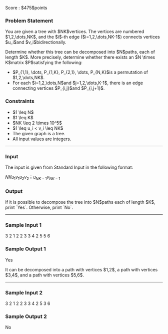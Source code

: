 
<div>

<span>

<span>

<p>
Score : $475$points
</p>

<div>

<section>

### **Problem Statement**

<p>
You are given a tree with $NK$vertices. The vertices are numbered $1,2,\dots,NK$, and the $i$-th edge ($i=1,2,\dots,NK-1$) connects vertices $u_i$and $v_i$bidirectionally.
</p>

<p>
Determine whether this tree can be decomposed into $N$paths, each of length $K$. More precisely, determine whether there exists an $N \times K$matrix $P$satisfying the following:
</p>

<ul>

<li>
$P_{1,1}, \dots, P_{1,K}, P_{2,1}, \dots, P_{N,K}$is a permutation of $1,2,\dots,NK$.
</li>

<li>
For each $i=1,2,\dots,N$and $j=1,2,\dots,K-1$, there is an edge connecting vertices $P_{i,j}$and $P_{i,j+1}$.
</li>

</ul>

</section>

</div>

<div>

<section>

### **Constraints**

<ul>

<li>
$1 \leq N$
</li>

<li>
$1 \leq K$
</li>

<li>
$NK \leq 2 \times 10^5$
</li>

<li>
$1 \leq u_i < v_i \leq NK$
</li>

<li>
The given graph is a tree.
</li>

<li>
All input values are integers.
</li>

</ul>

</section>

</div>

---

<div>

<div>

<section>

### **Input**

<p>
The input is given from Standard Input in the following format:
</p>

<div>

$N$$K$$u_1$$v_1$$u_2$$v_2$$\vdots$$u_{NK-1}$$v_{NK-1}$
</div>

</section>

</div>

<div>

<section>

### **Output**

<p>
If it is possible to decompose the tree into $N$paths each of length $K$, print `Yes`. Otherwise, print `No`.
</p>

</section>

</div>

</div>

---

<div>

<section>

### **Sample Input 1**

<div>

3 2
1 2
2 3
3 4
2 5
5 6

</div>

</section>

</div>

<div>

<section>

### **Sample Output 1**

<div>

Yes

</div>

<p>
It can be decomposed into a path with vertices $1,2$, a path with vertices $3,4$, and a path with vertices $5,6$.
</p>

</section>

</div>

---

<div>

<section>

### **Sample Input 2**

<div>

3 2
1 2
2 3
3 4
2 5
3 6

</div>

</section>

</div>

<div>

<section>

### **Sample Output 2**

<div>

No

</div>

</section>

</div>

</span>

</span>

</div>
